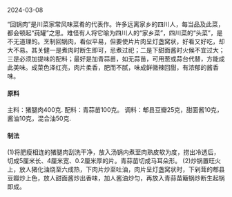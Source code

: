 2024-03-08

“回锅肉”是川菜家常风味菜肴的代表作。许多远离家乡的四川人，每当品及此菜，都会顿起“莼罐”之思。难怪有人将它喻为四川人的“家乡菜”，四川菜的“头菜”，是不无道理的。烹制回锅肉，看似平易，但要使片片肉呈灯盏窝状，好看又好吃，却大不易。其关健一是煮肉时断生即可，忌煮过祀；二是下甜面酱时火候不宜过大；三是必须加提味的配料；最好是加青蒜苗，如无蒜苗，可用葱或蒜台代替，方能成此美味。成菜色泽红亮，肉片柔香，肥而不腻，味成鲜徽辣回甜，有浓郁的酱香味。
#### **原料**
主料：猪腿肉400克.
配料：青蒜苗100克。
调料：郫县豆瓣25克，甜面酱10克，酱油10克，混合油50克.
#### **制法**
(1)将肥瘦相连的猪腿肉刮洗干净，放入汤锅内煮至肉熟皮软为度，捞出冷透后，切成5厘米长、4厘米宽、0.2厘米厚的片。青蒜苗切成马耳朵形。
(2)炒锅置旺火上，放人猪化油烧至六成热，下肉片炒至吐油，肉片呈灯盏窝状时，下剁茸的郫县豆瓣炒上色，放人甜面酱炒出香味，加人酱油炒匀，再放入青蒜苗簸锅炒断生起锅即成。
